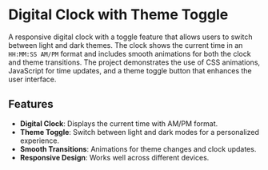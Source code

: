 # Digital Clock with Theme Toggle

A responsive digital clock with a toggle feature that allows users to switch between light and dark themes. The clock shows the current time in an `HH:MM:SS AM/PM` format and includes smooth animations for both the clock and theme transitions. The project demonstrates the use of CSS animations, JavaScript for time updates, and a theme toggle button that enhances the user interface.

## Features

- **Digital Clock**: Displays the current time with AM/PM format.
- **Theme Toggle**: Switch between light and dark modes for a personalized experience.
- **Smooth Transitions**: Animations for theme changes and clock updates.
- **Responsive Design**: Works well across different devices.


